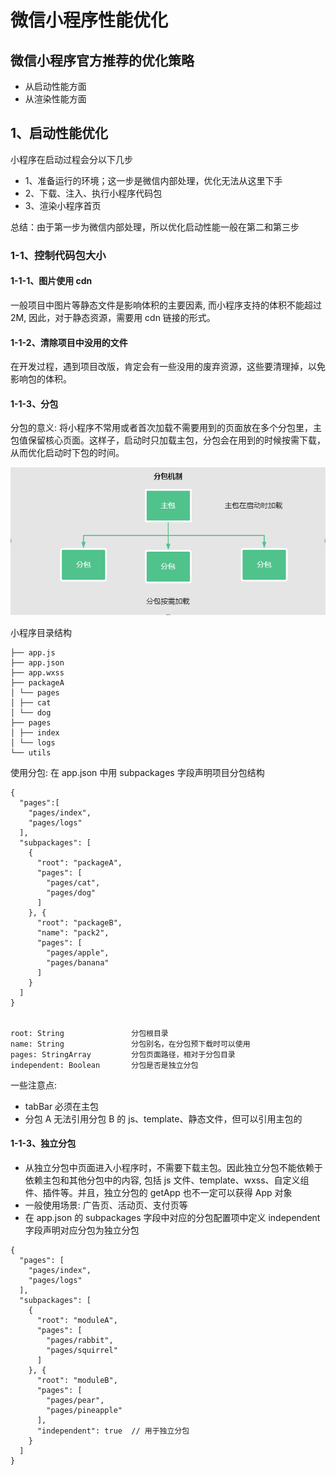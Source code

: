 # 微信小程序性能优化

## 微信小程序官方推荐的优化策略

-   从启动性能方面
-   从渲染性能方面

## 1、启动性能优化

小程序在启动过程会分以下几步

-   1、准备运行的环境；这一步是微信内部处理，优化无法从这里下手
-   2、下载、注入、执行小程序代码包
-   3、渲染小程序首页

总结：由于第一步为微信内部处理，所以优化启动性能一般在第二和第三步

### 1-1、控制代码包大小

#### 1-1-1、图片使用 cdn

一般项目中图片等静态文件是影响体积的主要因素, 而小程序支持的体积不能超过 2M, 因此，对于静态资源，需要用 cdn 链接的形式。

#### 1-1-2、清除项目中没用的文件

在开发过程，遇到项目改版，肯定会有一些没用的废弃资源，这些要清理掉，以免影响包的体积。

#### 1-1-3、分包

分包的意义: 将小程序不常用或者首次加载不需要用到的页面放在多个分包里，主包值保留核心页面。这样子，启动时只加载主包，分包会在用到的时候按需下载，从而优化启动时下包的时间。

![分包](/imgs/img1.png)

小程序目录结构

```
├── app.js
├── app.json
├── app.wxss
├── packageA
│ └── pages
│ ├── cat
│ └── dog
├── pages
│ ├── index
│ └── logs
└── utils
```

使用分包: 在 app.json 中用 subpackages 字段声明项目分包结构

```
{
  "pages":[
    "pages/index",
    "pages/logs"
  ],
  "subpackages": [
    {
      "root": "packageA",
      "pages": [
        "pages/cat",
        "pages/dog"
      ]
    }, {
      "root": "packageB",
      "name": "pack2",
      "pages": [
        "pages/apple",
        "pages/banana"
      ]
    }
  ]
}


root: String               分包根目录
name: String               分包别名，在分包预下载时可以使用
pages: StringArray         分包页面路径，相对于分包目录
independent: Boolean       分包是否是独立分包
```

一些注意点:

-   tabBar 必须在主包
-   分包 A 无法引用分包 B 的 js、template、静态文件，但可以引用主包的

#### 1-1-3、独立分包

-   从独立分包中页面进入小程序时，不需要下载主包。因此独立分包不能依赖于依赖主包和其他分包中的内容, 包括 js 文件、template、wxss、自定义组件、插件等。并且，独立分包的 getApp 也不一定可以获得 App 对象
- 一般使用场景: 广告页、活动页、支付页等
-   在 app.json 的 subpackages 字段中对应的分包配置项中定义 independent 字段声明对应分包为独立分包

```
{
  "pages": [
    "pages/index",
    "pages/logs"
  ],
  "subpackages": [
    {
      "root": "moduleA",
      "pages": [
        "pages/rabbit",
        "pages/squirrel"
      ]
    }, {
      "root": "moduleB",
      "pages": [
        "pages/pear",
        "pages/pineapple"
      ],
      "independent": true  // 用于独立分包
    }
  ]
}
```
